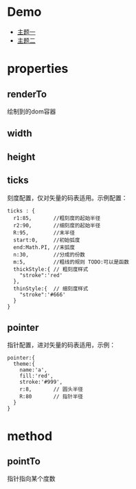# Demo
- [主题一](../demo/dashboard/dashboard.html)
- [主题二](../demo/dashboard/dashboard-theme-red.html)

# properties

## renderTo
绘制到的dom容器

## width

## height

## ticks
刻度配置，仅对矢量的码表适用。示例配置：

```
ticks : {
  r1:85,       //粗刻度的起始半径
  r2:90,       //细刻度的起始半径
  R:95,        //末半径
  start:0,     //初始弧度
  end:Math.PI, //末弧度
  n:30,        //分成的份数
  m:5,         //粗线的规则 TODO:可以是函数
  thickStyle:{ // 粗刻度样式
    "stroke":'red'
  },
  thinStyle:{  // 细刻度样式
    "stroke":'#666'
  }
}
```

## pointer
指针配置，进对矢量的码表适用，示例：

```
pointer:{
  theme:{
	name:'a',
	fill:'red',
	stroke:'#999',
	r:8,       // 圆头半径
	R:80       // 指针半径
  }
}
```

# method

## pointTo
指针指向某个度数

